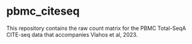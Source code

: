 # pbmc_citeseq

This repository contains the raw count matrix for the PBMC Total-SeqA CITE-seq data that accompanies Vlahos et al, 2023.
